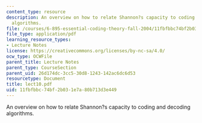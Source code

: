 ```yaml
---
content_type: resource
description: An overview on how to relate Shannon?s capacity to coding and decoding
  algorithms.
file: /courses/6-895-essential-coding-theory-fall-2004/11fbfbbc74bf2b031e7a80b713d3e449_lect10.pdf
file_type: application/pdf
learning_resource_types:
- Lecture Notes
license: https://creativecommons.org/licenses/by-nc-sa/4.0/
ocw_type: OCWFile
parent_title: Lecture Notes
parent_type: CourseSection
parent_uid: 26d174dc-3cc5-30d8-1243-142ac6dc6d53
resourcetype: Document
title: lect10.pdf
uid: 11fbfbbc-74bf-2b03-1e7a-80b713d3e449
---
```

An overview on how to relate Shannon?s capacity to coding and decoding algorithms.
